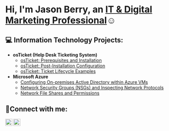 <h1>Hi, I'm Jason Berry, an <a href="https://linkedin.com/in/jason-b-a68ba72b/">IT & Digital Marketing Professional</a>☺</h1>

<h2>💻 Information Technology Projects:</h2>

- <b>osTicket (Help Desk Ticketing System)</b>
  - [osTicket: Prerequisites and Installation](https://github.com/jasonberrytn/osticket-prereqs)
  - [osTicket: Post-Installation Configuration](https://github.com/jasonberrytn/post-install-config)
  - [osTicket: Ticket Lifecycle Examples](https://github.com/jasonberrytn/ticket-lifecycle)
- <b>Microsoft Azure</b>
  - [Configuring On-premises Active Directory within Azure VMs](https://github.com/jasonberrytn/configure-ad)
  - [Network Security Groups (NSGs) and Inspecting Network Protocols](https://github.com/jasonberrytn/azure-network-protocols)
  - [Network File Shares and Permissions](https://github.com/jasonberrytn/network-file-shares-and-permissions)

<h2>🤳Connect with me:</h2>

[<img align="left" alt="Jason | Twitter" width="22px" src="https://cdn.jsdelivr.net/npm/simple-icons@v3/icons/twitter.svg" />][twitter]
[<img align="left" alt="Jason | LinkedIn" width="22px" src="https://cdn.jsdelivr.net/npm/simple-icons@v3/icons/linkedin.svg" />][linkedin]


[twitter]: https://twitter.com/jb_nomad
[linkedin]: https://linkedin.com/in/jason-b-a68ba72b/
